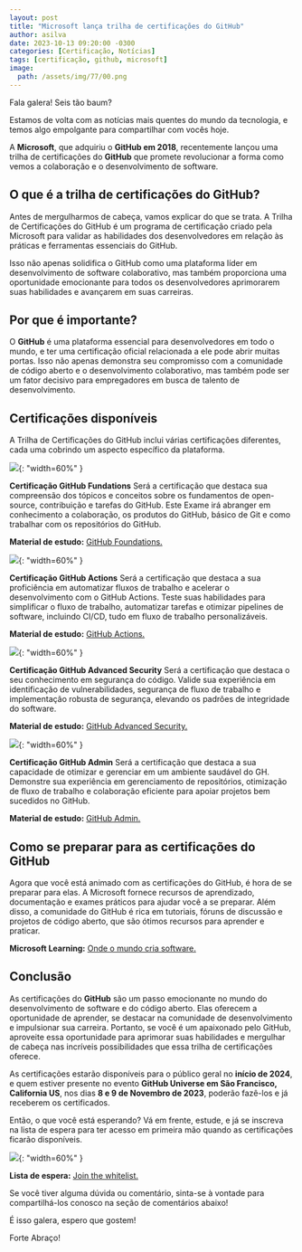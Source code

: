 ```yaml
---
layout: post
title: "Microsoft lança trilha de certificações do GitHub"
author: asilva
date: 2023-10-13 09:20:00 -0300
categories: [Certificação, Notícias]
tags: [certificação, github, microsoft]
image:
  path: /assets/img/77/00.png
---
```


Fala galera! Seis tão baum?

Estamos de volta com as notícias mais quentes do mundo da tecnologia, e temos algo empolgante para compartilhar com vocês hoje. 

A **Microsoft**, que adquiriu o **GitHub em 2018**, recentemente lançou uma trilha de certificações do **GitHub** que promete revolucionar a forma como vemos a colaboração e o desenvolvimento de software. 

## **O que é a trilha de certificações do GitHub?**

Antes de mergulharmos de cabeça, vamos explicar do que se trata. A Trilha de Certificações do GitHub é um programa de certificação criado pela Microsoft para validar as habilidades dos desenvolvedores em relação às práticas e ferramentas essenciais do GitHub. 

Isso não apenas solidifica o GitHub como uma plataforma líder em desenvolvimento de software colaborativo, mas também proporciona uma oportunidade emocionante para todos os desenvolvedores aprimorarem suas habilidades e avançarem em suas carreiras.

## **Por que é importante?**

O **GitHub** é uma plataforma essencial para desenvolvedores em todo o mundo, e ter uma certificação oficial relacionada a ele pode abrir muitas portas. Isso não apenas demonstra seu compromisso com a comunidade de código aberto e o desenvolvimento colaborativo, mas também pode ser um fator decisivo para empregadores em busca de talento de desenvolvimento.

## **Certificações disponíveis**

A Trilha de Certificações do GitHub inclui várias certificações diferentes, cada uma cobrindo um aspecto específico da plataforma. 

![](/assets/img/77/01.jpeg){: "width=60%" } 

**Certificação GitHub Fundations** Será a certificação que destaca sua compreensão dos tópicos e conceitos sobre os fundamentos de open-source, contribuição e tarefas do GitHub.
Este Exame irá abranger em conhecimento a colaboração, os produtos do GitHub, básico de Git e como trabalhar com os repositórios do GitHub.

**Material de estudo:** <a href="https://learn.microsoft.com/en-us/collections/o1njfe825p602p" target="_blank"> GitHub Foundations.</a> 

![](/assets/img/77/02.jpeg){: "width=60%" } 

**Certificação GitHub Actions** Será a certificação que destaca a sua proficiência em automatizar fluxos de trabalho e acelerar o desenvolvimento com o GitHub Actions. Teste suas habilidades para simplificar o fluxo de trabalho, automatizar tarefas e otimizar pipelines de software, incluindo CI/CD, tudo em fluxo de trabalho personalizáveis.

**Material de estudo:** <a href="https://learn.microsoft.com/en-us/collections/n5p4a5z7keznp5" target="_blank"> GitHub Actions.</a> 

![](/assets/img/77/03.jpeg){: "width=60%" } 

**Certificação GitHub Advanced Security** Será a certificação que destaca o seu conhecimento em segurança do código. Valide sua experiência em identificação de vulnerabilidades, segurança de fluxo de trabalho e implementação robusta de segurança, elevando os padrões de integridade do software.

**Material de estudo:** <a href="https://learn.microsoft.com/en-us/collections/rqymc6yw8q5rey" target="_blank"> GitHub Advanced Security.</a> 

![](/assets/img/77/04.jpeg){: "width=60%" } 

**Certificação GitHub Admin** Será a certificação que destaca a sua capacidade de otimizar e gerenciar em um ambiente saudável do GH. Demonstre sua experiência em gerenciamento de repositórios, otimização de fluxo de trabalho e colaboração eficiente para apoiar projetos bem sucedidos no GitHub.

**Material de estudo:** <a href="https://learn.microsoft.com/en-us/collections/mom7u1gzjdxw03" target="_blank"> GitHub Admin.</a> 

## **Como se preparar para as certificações do GitHub**

Agora que você está animado com as certificações do GitHub, é hora de se preparar para elas. A Microsoft fornece recursos de aprendizado, documentação e exames práticos para ajudar você a se preparar. Além disso, a comunidade do GitHub é rica em tutoriais, fóruns de discussão e projetos de código aberto, que são ótimos recursos para aprender e praticar.

**Microsoft Learning:** <a href="https://learn.microsoft.com/pt-br/training/github/" target="_blank"> Onde o mundo cria software.</a> 

## **Conclusão**

As certificações do **GitHub** são um passo emocionante no mundo do desenvolvimento de software e do código aberto. Elas oferecem a oportunidade de aprender, se destacar na comunidade de desenvolvimento e impulsionar sua carreira. Portanto, se você é um apaixonado pelo GitHub, aproveite essa oportunidade para aprimorar suas habilidades e mergulhar de cabeça nas incríveis possibilidades que essa trilha de certificações oferece.

As certificações estarão disponíveis para o público geral no **início de 2024**, e quem estiver presente no evento **GitHub Universe em São Francisco, California US**, nos dias **8 e 9 de Novembro de 2023**, poderão fazê-los e já receberem os certificados.

Então, o que você está esperando? Vá em frente, estude, e já se inscreva na lista de espera para ter acesso em primeira mão quando as certificações ficarão disponíveis.

![](/assets/img/77/05.jpeg){: "width=60%" } 

**Lista de espera:** <a href="https://resources.github.com/learn/certifications/" target="_blank"> Join the whitelist.</a> 

Se você tiver alguma dúvida ou comentário, sinta-se à vontade para compartilhá-los conosco na seção de comentários abaixo!

É isso galera, espero que gostem!

Forte Abraço!